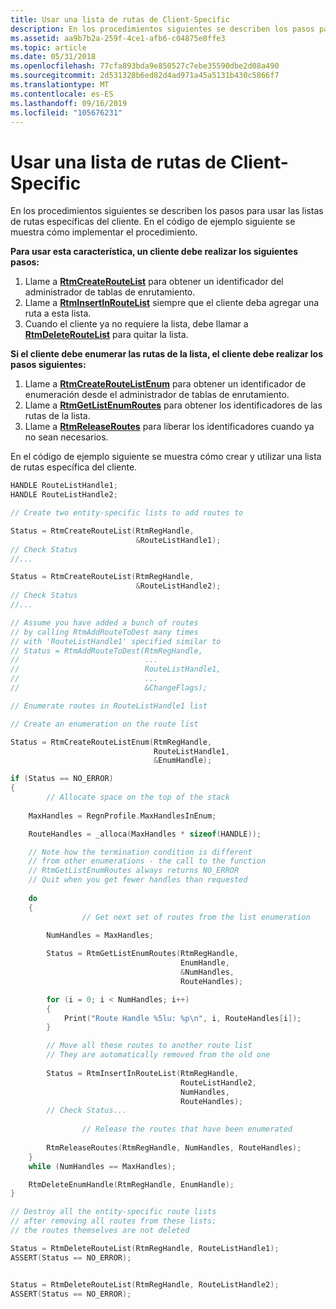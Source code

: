 ```yaml
---
title: Usar una lista de rutas de Client-Specific
description: En los procedimientos siguientes se describen los pasos para usar las listas de rutas específicas del cliente. En el código de ejemplo siguiente se muestra cómo implementar el procedimiento.
ms.assetid: aa9b7b2a-259f-4ce1-afb6-c04875e8ffe3
ms.topic: article
ms.date: 05/31/2018
ms.openlocfilehash: 77cfa893bda9e850527c7ebe35590dbe2d08a490
ms.sourcegitcommit: 2d531328b6ed82d4ad971a45a5131b430c5866f7
ms.translationtype: MT
ms.contentlocale: es-ES
ms.lasthandoff: 09/16/2019
ms.locfileid: "105676231"
---
```

# <a name="use-a-client-specific-route-list"></a>Usar una lista de rutas de Client-Specific

En los procedimientos siguientes se describen los pasos para usar las listas de rutas específicas del cliente. En el código de ejemplo siguiente se muestra cómo implementar el procedimiento.

**Para usar esta característica, un cliente debe realizar los siguientes pasos:**

1.  Llame a [**RtmCreateRouteList**](/windows/desktop/api/Rtmv2/nf-rtmv2-rtmcreateroutelist) para obtener un identificador del administrador de tablas de enrutamiento.
2.  Llame a [**RtmInsertInRouteList**](/windows/desktop/api/Rtmv2/nf-rtmv2-rtminsertinroutelist) siempre que el cliente deba agregar una ruta a esta lista.
3.  Cuando el cliente ya no requiere la lista, debe llamar a [**RtmDeleteRouteList**](/windows/desktop/api/Rtmv2/nf-rtmv2-rtmdeleteroutelist) para quitar la lista.

**Si el cliente debe enumerar las rutas de la lista, el cliente debe realizar los pasos siguientes:**

1.  Llame a [**RtmCreateRouteListEnum**](/windows/desktop/api/Rtmv2/nf-rtmv2-rtmcreateroutelistenum) para obtener un identificador de enumeración desde el administrador de tablas de enrutamiento.
2.  Llame a [**RtmGetListEnumRoutes**](/windows/desktop/api/Rtmv2/nf-rtmv2-rtmgetlistenumroutes) para obtener los identificadores de las rutas de la lista.
3.  Llame a [**RtmReleaseRoutes**](/windows/desktop/api/Rtmv2/nf-rtmv2-rtmreleaseroutes) para liberar los identificadores cuando ya no sean necesarios.

En el código de ejemplo siguiente se muestra cómo crear y utilizar una lista de rutas específica del cliente.


```C++
HANDLE RouteListHandle1;
HANDLE RouteListHandle2;

// Create two entity-specific lists to add routes to

Status = RtmCreateRouteList(RtmRegHandle,
                            &RouteListHandle1);
// Check Status
//...

Status = RtmCreateRouteList(RtmRegHandle,
                            &RouteListHandle2);
// Check Status
//...

// Assume you have added a bunch of routes
// by calling RtmAddRouteToDest many times
// with 'RouteListHandle1' specified similar to
// Status = RtmAddRouteToDest(RtmRegHandle,
//                            ...
//                            RouteListHandle1,
//                            ...
//                            &ChangeFlags);

// Enumerate routes in RouteListHandle1 list

// Create an enumeration on the route list

Status = RtmCreateRouteListEnum(RtmRegHandle,
                                RouteListHandle1,
                                &EnumHandle);

if (Status == NO_ERROR)
{
        // Allocate space on the top of the stack
        
    MaxHandles = RegnProfile.MaxHandlesInEnum;

    RouteHandles = _alloca(MaxHandles * sizeof(HANDLE));

    // Note how the termination condition is different
    // from other enumerations - the call to the function
    // RtmGetListEnumRoutes always returns NO_ERROR
    // Quit when you get fewer handles than requested
    
    do
    {
                // Get next set of routes from the list enumeration
        
        NumHandles = MaxHandles;

        Status = RtmGetListEnumRoutes(RtmRegHandle,
                                      EnumHandle,
                                      &NumHandles,
                                      RouteHandles);

        for (i = 0; i < NumHandles; i++)
        {
            Print("Route Handle %5lu: %p\n", i, RouteHandles[i]);
        }

        // Move all these routes to another route list
        // They are automatically removed from the old one
        
        Status = RtmInsertInRouteList(RtmRegHandle,
                                      RouteListHandle2,
                                      NumHandles,
                                      RouteHandles);
        // Check Status...
        
                // Release the routes that have been enumerated
        
        RtmReleaseRoutes(RtmRegHandle, NumHandles, RouteHandles);
    }
    while (NumHandles == MaxHandles);

    RtmDeleteEnumHandle(RtmRegHandle, EnumHandle);
}

// Destroy all the entity-specific route lists 
// after removing all routes from these lists;
// the routes themselves are not deleted

Status = RtmDeleteRouteList(RtmRegHandle, RouteListHandle1);
ASSERT(Status == NO_ERROR);


Status = RtmDeleteRouteList(RtmRegHandle, RouteListHandle2);
ASSERT(Status == NO_ERROR);
```



 

 




